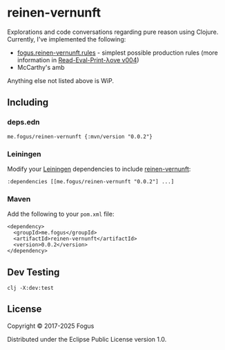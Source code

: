 # reinen-vernunft

Explorations and code conversations regarding pure reason using Clojure.  Currently, I've implemented the following:

* [fogus.reinen-vernunft.rules](https://github.com/fogus/reinen-vernunft/blob/master/src/fogus/reinen_vernunft/rules.clj) - simplest possible production rules (more information in [Read-Eval-Print-λove v004](https://leanpub.com/readevalprintlove004))
* McCarthy's amb

Anything else not listed above is WiP.

## Including

### deps.edn

    me.fogus/reinen-vernunft {:mvn/version "0.0.2"}

### Leiningen

Modify your [Leiningen](http://github.com/technomancy/leiningen) dependencies to include [reinen-vernunft](http://fogus.me/fun/reinen-vernunft/):

    :dependencies [[me.fogus/reinen-vernunft "0.0.2"] ...]    

### Maven

Add the following to your `pom.xml` file:

    <dependency>
      <groupId>me.fogus</groupId>
      <artifactId>reinen-vernunft</artifactId>
      <version>0.0.2</version>
    </dependency>

## Dev Testing

    clj -X:dev:test

## License

Copyright © 2017-2025 Fogus

Distributed under the Eclipse Public License version 1.0.
